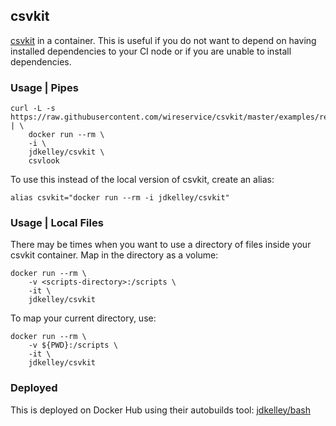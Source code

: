 ## csvkit

[csvkit][1] in a container. This is useful if you do not want to depend on having installed dependencies to your CI node or if you are unable to install dependencies.

### Usage | Pipes

```
curl -L -s https://raw.githubusercontent.com/wireservice/csvkit/master/examples/realdata/acs2012_5yr_population.csv | \
    docker run --rm \
    -i \
    jdkelley/csvkit \
    csvlook
```

To use this instead of the local version of csvkit, create an alias:

```
alias csvkit="docker run --rm -i jdkelley/csvkit"
```

### Usage | Local Files

There may be times when you want to use a directory of files inside your csvkit container. Map in the directory as a volume:

```
docker run --rm \
    -v <scripts-directory>:/scripts \
    -it \
    jdkelley/csvkit
```

To map your current directory, use:

```
docker run --rm \
    -v ${PWD}:/scripts \
    -it \
    jdkelley/csvkit
```

### Deployed

This is deployed on Docker Hub using their autobuilds tool: [jdkelley/bash][3]

[//]: # "LINKS"

[1]: https://csvkit.readthedocs.io/en/1.0.3/                    "csvkit docs"
[2]: https://github.com/wireservice/csvkit                      "csvkit Source Code (GitHub)"
[3]: https://media.readthedocs.org/pdf/csvkit/latest/csvkit.pdf "Latest Release Documentation"
[4]: https://hub.docker.com/r/jdkelley/csvkit                   "jdkelley/csvkit on Docker Hub"
